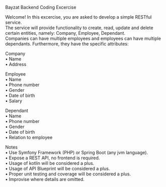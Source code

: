 <p>Bayzat Backend Coding Excercise<br>
  
Welcome! In this excercise, you are asked to develop a simple RESTful service.<br>
The service will provide functionality to create, read, update and delete certain entities, namely: Company, Employee, Dependant.<br>
Companies can have multiple employees and employees can have multiple dependants. Furthermore, they have the specific attributes:</p>
<p>Company<br>
• Name<br>
• Address</p>
<p>Employee<br>
• Name<br>
• Phone number<br>
• Gender<br>
• Date of birth<br>
• Salary</p>
<p>Dependant<br>
• Name<br>
• Phone number<br>
• Gender<br>
• Date of birth<br>
• Relation to employee</p>
<p>Notes<br>
• Use Symfony Framework (PHP) or Spring Boot (any jvm language).<br>
• Expose a REST API, no frontend is required.<br>
• Usage of kotlin will be considered a plus.<br>
• Usage of API Blueprint will be considered a plus.<br>
• Proper unit testing and coverage will be considered a plus.<br>
• Improvise where details are omitted.</p>

